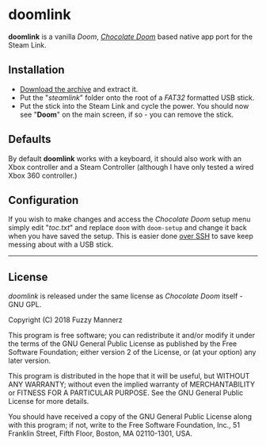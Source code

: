 # doomlink
**doomlink** is a vanilla *Doom*, *[Chocolate Doom](https://www.chocolate-doom.org)* based native app port for the Steam Link.

## Installation
  - [Download the archive](https://github.com/fuzzymannerz/doomlink/archive/master.zip) and extract it.
  - Put the "*steamlink*" folder onto the root of a *FAT32* formatted USB stick.
  - Put the stick into the Steam Link and cycle the power.
    You should now see "**Doom**" on the main screen, if so - you can remove the stick.

## Defaults
By default **doomlink** works with a keyboard, it should also work with an Xbox controller and a Steam Controller (although I have only tested a wired Xbox 360 controller.)

## Configuration
If you wish to make changes and access the *Chocolate Doom* setup menu simply edit "*toc.txt*" and replace `doom` with `doom-setup` and change it back when you have saved the setup. This is easier done [over SSH]() to save keep messing about with a USB stick.

----

## License

*doomlink* is released under the same license as *Chocolate Doom* itself - GNU GPL.

Copyright (C) 2018  Fuzzy Mannerz

This program is free software; you can redistribute it and/or
modify it under the terms of the GNU General Public License
as published by the Free Software Foundation; either version 2
of the License, or (at your option) any later version.

This program is distributed in the hope that it will be useful,
but WITHOUT ANY WARRANTY; without even the implied warranty of
MERCHANTABILITY or FITNESS FOR A PARTICULAR PURPOSE.  See the
GNU General Public License for more details.

You should have received a copy of the GNU General Public License
along with this program; if not, write to the Free Software
Foundation, Inc., 51 Franklin Street, Fifth Floor, Boston, MA  02110-1301, USA.